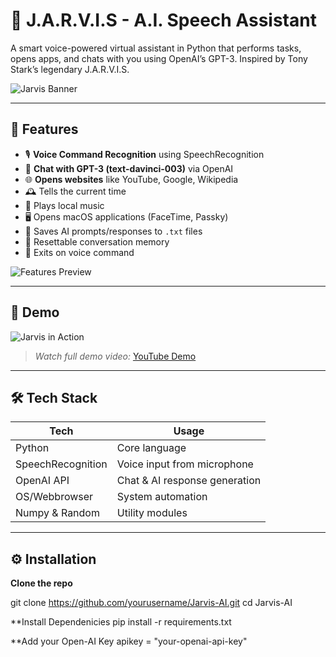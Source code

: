 # 🤖 J.A.R.V.I.S - A.I. Speech Assistant

A smart voice-powered virtual assistant in Python that performs tasks, opens apps, and chats with you using OpenAI’s GPT-3. Inspired by Tony Stark’s legendary J.A.R.V.I.S.

![Jarvis Banner](https://your-image-link.com/banner.png) <!-- Replace with your image URL -->

---

## 🧠 Features

- 🎙️ **Voice Command Recognition** using SpeechRecognition
- 💬 **Chat with GPT-3 (text-davinci-003)** via OpenAI
- 🌐 **Opens websites** like YouTube, Google, Wikipedia
- 🕰️ Tells the current time
- 🎵 Plays local music
- 🖥️ Opens macOS applications (FaceTime, Passky)
- 📝 Saves AI prompts/responses to `.txt` files
- 🔁 Resettable conversation memory
- 🛑 Exits on voice command

![Features Preview](https://your-image-link.com/features-preview.png) <!-- Replace with your image URL -->

---

## 🎥 Demo

![Jarvis in Action](https://your-image-link.com/jarvis-demo.gif) <!-- Replace with your gif -->

> *Watch full demo video:* [YouTube Demo](https://youtu.be/YOUR_VIDEO_ID)

---

## 🛠️ Tech Stack

| Tech               | Usage                                |
|--------------------|----------------------------------------|
| Python             | Core language                         |
| SpeechRecognition  | Voice input from microphone           |
| OpenAI API         | Chat & AI response generation         |
| OS/Webbrowser      | System automation                     |
| Numpy & Random     | Utility modules                       |

---

## ⚙️ Installation

**Clone the repo**

git clone https://github.com/yourusername/Jarvis-AI.git
cd Jarvis-AI

**Install Dependenicies
pip install -r requirements.txt

**Add your Open-AI Key
apikey = "your-openai-api-key"
